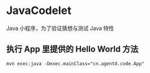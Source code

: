 # JavaCodelet
Java 小程序，为了验证猜想与测试 Java 特性

## 执行 App 里提供的 Hello World 方法
```
mvn exec:java -Dexec.mainClass="cn.agentd.code.App"
```
